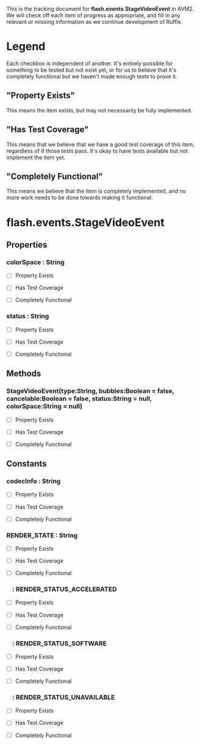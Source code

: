 This is the tracking document for **flash.events.StageVideoEvent** in AVM2. We will check off each item of progress as appropriate, and fill in any relevant or missing information as we continue development of Ruffle.
# Legend

Each checkbox is independent of another. It's entirely possible for something to be tested but not exist yet, or for us to believe that it's completely functional but we haven't made enough tests to prove it.
## "Property Exists"

This means the item exists, but may not necessarily be fully implemented.
## "Has Test Coverage"

This means that we believe that we have a good test coverage of this item, regardless of if those tests pass. It's okay to have tests available but not implement the item yet.
## "Completely Functional"

This means we believe that the item is completely implemented, and no more work needs to be done towards making it functional.
# flash.events.StageVideoEvent
## Properties
### colorSpace : String

* [ ] Property Exists

* [ ] Has Test Coverage

* [ ] Completely Functional


### status : String

* [ ] Property Exists

* [ ] Has Test Coverage

* [ ] Completely Functional


## Methods
### StageVideoEvent(type:String, bubbles:Boolean = false, cancelable:Boolean = false, status:String = null, colorSpace:String = null)

* [ ] Property Exists

* [ ] Has Test Coverage

* [ ] Completely Functional


## Constants
### codecInfo : String

* [ ] Property Exists

* [ ] Has Test Coverage

* [ ] Completely Functional


### RENDER_STATE : String

* [ ] Property Exists

* [ ] Has Test Coverage

* [ ] Completely Functional


###     : RENDER_STATUS_ACCELERATED

* [ ] Property Exists

* [ ] Has Test Coverage

* [ ] Completely Functional


###     : RENDER_STATUS_SOFTWARE

* [ ] Property Exists

* [ ] Has Test Coverage

* [ ] Completely Functional


###     : RENDER_STATUS_UNAVAILABLE

* [ ] Property Exists

* [ ] Has Test Coverage

* [ ] Completely Functional